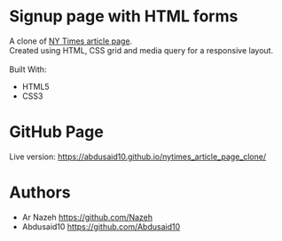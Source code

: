 # Signup page with HTML forms

A clone of [NY Times article page](https://www.nytimes.com/2014/03/18/science/space/detection-of-waves-in-space-buttresses-landmark-theory-of-big-bang.html?_r=0).<br>
Created using HTML, CSS grid and media query for a responsive layout.
<br><br>
Built With:
* HTML5
* CSS3

# GitHub Page
Live version: https://abdusaid10.github.io/nytimes_article_page_clone/

# Authors
* Ar Nazeh https://github.com/Nazeh
* Abdusaid10 https://github.com/Abdusaid10
